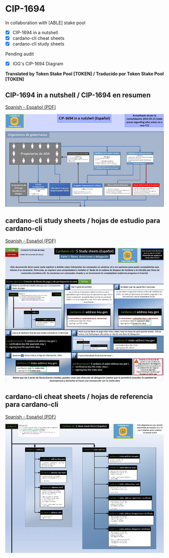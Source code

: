 # CIP-1694

In collaboration with [ABLE] stake pool

- [x] CIP-1694 in a nutshell
- [x] cardano-cli cheat sheets
- [x] cardano-cli study sheets

Pending audit
- [x] IOG's CIP-1694 Diagram

**Translated by Token Stake Pool [TOKEN] / Traducido por Token Stake Pool [TOKEN]**
## CIP-1694 in a nutshell / CIP-1694 en resumen
[Spanish - Español (PDF)](https://github.com/tokenstakepool/CIP-1694/blob/main/CIP-1694%20in%20a%20Nutshell%20(2023-05-15%20Español).pdf)


![CIP1694-in-a-nutshell](cip1694-nutshell.jpg)

## cardano-cli study sheets / hojas de estudio para cardano-cli
[Spanish - Español (PDF)](https://github.com/tokenstakepool/CIP-1694/blob/main/Cardano-cli%20Study%20sheet%20(Español).pdf)


![cardano-cli study sheets](cardano-cli-study-sheets.jpg)

## cardano-cli cheat sheets / hojas de referencia para cardano-cli
[Spanish - Español (PDF)](https://github.com/tokenstakepool/CIP-1694/blob/main/Cardano-cli%20cheat%20sheet%20Español.pdf)


![ardano-cli cheat sheets](cardano-cli-cheat-sheet.jpg)



